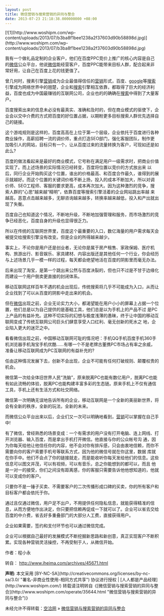 ```yaml
---
layout: post
title: 微信营销与搜索营销的异同与整合
date: 2013-07-23 21:18:38.000000000 +08:00
---
```


<div>[![1](http://www.woshipm.com/wp-content/uploads/2013/07/b3ba8f1bee1238a2f37603d90b58898d.jpg)](http://www.woshipm.com/wp-content/uploads/2013/07/b3ba8f1bee1238a2f37603d90b58898d.jpg)

我有一个做礼品定制的企业客户，他们在百度PPC竞价上推广的核心内容是自己的<span class="wp_keywordlink_affiliate">[微信](http://www.woshipm.com/tag/%E5%BE%AE%E4%BF%A1 "查看 微信 中的全部文章")</span>公众平台，他说<span class="wp_keywordlink_affiliate">[微信](http://www.woshipm.com/tag/%E5%BE%AE%E4%BF%A1 "查看 微信 中的全部文章")</span>能经营客户，百度PPC能带来目标人群，配合起来非常好用，让自己在百度上花的钱更值了。

曾几何时，搜素引擎<span class="wp_keywordlink_affiliate">[营销](http://www.woshipm.com/tag/%E8%90%A5%E9%94%80 "查看 营销 中的全部文章")</span>成为企业最值得信任的<span class="wp_keywordlink_affiliate">[营销](http://www.woshipm.com/tag/%E8%90%A5%E9%94%80 "查看 营销 中的全部文章")</span>形式，百度、<span class="wp_keywordlink_affiliate">[google](http://www.woshipm.com/tag/google "google")</span>等<span class="wp_keywordlink_affiliate">[搜索](http://www.woshipm.com/tag/%E6%90%9C%E7%B4%A2 "查看 搜索 中的全部文章")</span>引擎成为网络世界中的翘楚，企业和<span class="wp_keywordlink_affiliate">[搜索](http://www.woshipm.com/tag/%E6%90%9C%E7%B4%A2 "查看 搜索 中的全部文章")</span>引擎相互依靠，都取得了巨大的经济利益，百度也成为中国最赚钱的互联网公司，企业也的的确确在<span class="wp_keywordlink_affiliate">[搜索](http://www.woshipm.com/tag/%E6%90%9C%E7%B4%A2 "查看 搜索 中的全部文章")</span>中得到了大量客户。

百度搜索出来的信息未必没有最真实、准确和及时的，但在商业模式的驱使下，企业会以交中介费的方式把百度的好位置占据，以期盼更多目标搜索人群优先选择自己的链接。

这个游戏规则是这样的，百度高高在上位于第一个层级，企业依托于百度进行各种商业操作，高薪招聘一流的调价师，重点打造SEO部门，强化客服团队，制作更加吸引人的网站，目标只有一个，让从百度过来的流量转换为客户，可现如还是如此么?

百度的做法看起来是最好的商业模式，它号称在满足用户一级需求时，把商业价值实现了。而上述场景的实际情况已经转变，百度将位置以竞价的方式放出来 以后，同行企业开始购买这个位置，谁出的价格最高、和百度合作最久，谁得到的展示就越好。而这个位置的关键词价格不断上扬，投入的成本不断加大，所以对调 价师、SEO工程师、客服的要求更高，成本再次加大。因为这种激烈的竞争，搜索人群的“心思”越来越“精明”，依靠百度等搜索引擎活着的企业网站跳出率越 来越高，恶意点击越来越多，无聊咨询越来越多，转换率越来越低，投入和产出就出现了失衡。

百度自己也知道这个情况，不断地升级，不断地加强管理和服务，而市场激烈的竞争已经恶化，百度自身的升级也显得很乏力。

所以在传统的互联网世界里，百度这个最重要的入口，数亿海量的用户需求每天会被提交给搜索引擎没有改变。但是企业的所得越来越少。

事实上，不论你是用户还是创业者，无论你是属于房产租售、家政保姆、医疗机构、旅游出行、影音娱乐、家具建材、内容出版还是其他任何一个行业，你会经历与上述场景几乎一模一样的过程，每天都会绝望地活在百度的阴影里而毫无办法。

后来出现了淘宝，是第一个跳出来公然与百度决裂的，但也只不过是不甘于边缘化而建设一个用户倒卖更直接的封闭体系。

移动互联网这样百年不遇的机会出现后，传统搜索将几乎不可能成为入口，从而让企业找到了可以从百度的阴影中走出来的机会。

但在<span class="wp_keywordlink_affiliate">[微信](http://www.woshipm.com/tag/%E5%BE%AE%E4%BF%A1 "查看 微信 中的全部文章")</span>出现之前，企业无论实力大小，都渴望能在用户小小的屏幕上占据一个位置，他们总是以为自己提供的是基础工具，他们总是以为手机上的产品不过 是PC上产品的有益补充。这种不切实际的幻想与极度浅薄的愚昧，终于让中国的移动互联网变成了传统互联网公司巨头们肆意享受人口红利、毫无创新的死水之 地，企业陷入更大的迷茫之中。

看看微信出现之前，中国移动互联网可耻的情况吧：手机QQ手机百度手机360手机浏览器手机淘宝手机优酷……有哪一个不是老牌古董携PC市场占有率之余威，准备让移动互联网成为PC互联网的有益补充的?

任由这种情况发展下去，创新不会出现，企业不可能有任何打破规则、颠覆权贵的机会。

微信第一次给全体旧世界人民“洗脑”，原来脱离PC也能有数亿用户，脱离PC也能有如此流畅的体验，脱离PC也能构建丰富多彩的生态链。原来手机上不仅有通信工具，手机上还有生活方式和社交网络。

微信第一次明确无误地告诉所有的企业，移动互联网是一个全新的美丽新世界，将会有全新的秩序，全新的玩法，全新的未来。

而微信公众平台出来以后，企业们又一次可以明确地看到，<span class="wp_keywordlink_affiliate">[营销](http://www.woshipm.com/tag/%E8%90%A5%E9%94%80 "查看 营销 中的全部文章")</span>可以掌握在自己手中!

有了微信，曾经熟悉的场景变成：一个有需求的用户没有打开电脑、连上网线、打开浏览器、输入百度，而是拿出手机打开微信。他直接与你的公众帐号沟 通，因为你每天给他让他信任你的内容，他不会对你有排斥感，只会由衷地信赖，而你不需要向你的客户索要手机号等联系方式，因为他的微信号就在你这里，数据 库就在你手中。他们不会点了你的链接就走，而是能收听你每天发给他们的信息。这些信息可以图文并茂，可以有视频，可以有音乐，总之你能想到的都可以，而且 他是一对一的接受，你们之间没有距离感，你的客服只需要告诉他他想知道的，他就可以变成你的客户。

只要你不是一锤子买卖、不需要客户的二次传播形成口碑的买卖，你的所有客户和目标客户都会依托于你。

通过且仅通过微信，用户足不出户，不用提供任何隐私信息，就能获得精准的信息，从而方便地作出决定，你只要把信赖再促成一下就可以了。企业可以省去交给百度的中介费，省去好多重叠部门的大部分人工费，直接获得用户。

企业如果需要，签约和支付环节也可以通过微信完成。

企业可以根据自己最好的发展模式不断挖掘新思路和新创意，真正实现客户不断积累。实现各种营销灵活操控，不再受制于人，从微信开始。

作者：程小永

转自： http://www.iheima.com/archives/45671.html

</div><span style="font-weight:bold">声明:</span> 本文采用 [BY-NC-SA](http://creativecommons.org/licenses/by-nc-sa/3.0/ "署名-非商业性使用-相同方式共享") 协议进行授权 | [人人都是产品经理](http://www.woshipm.com/)  
转载请注明转自《[微信营销与搜索营销的异同与整合](http://www.woshipm.com/operate/35644.html "微信营销与搜索营销的异同与整合")》

未经允许不得转载：[空洽网](http://kongqia.com) » [微信营销与搜索营销的异同与整合](http://kongqia.com/16161.html)


